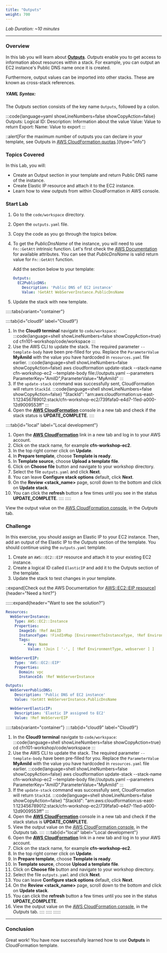 ```yaml
---
title: "Outputs"
weight: 700
---
```


_Lab Duration: ~10 minutes_

---

### Overview

In this lab you will learn about **[Outputs](https://docs.aws.amazon.com/AWSCloudFormation/latest/UserGuide/outputs-section-structure.html)**.
_Outputs_ enable you to get access to information about resources within a stack. For example, you can output an EC2
instance's Public DNS name once it is created.

Furthermore, output values can be imported into other stacks. These are known as cross-stack references.

##### YAML Syntax:
The _Outputs_ section consists of the key name `Outputs`, followed by a colon.

:::code{language=yaml showLineNumbers=false showCopyAction=false}
Outputs:
  Logical ID:
    Description: Information about the value
    Value: Value to return
    Export:
      Name: Value to export
:::

::alert[For the maximum number of outputs you can declare in your template, see Outputs in [AWS CloudFormation quotas](https://docs.aws.amazon.com/AWSCloudFormation/latest/UserGuide/cloudformation-limits.html).]{type="info"}

### Topics Covered
In this Lab, you will:

+ Create an Output section in your template and return Public DNS name of the instance.
+ Create Elastic IP resource and attach it to the EC2 instance.
+ Learn how to view outputs from within CloudFormation in AWS console.

### Start Lab

1. Go to the `code/workspace` directory.
1. Open the `outputs.yaml` file.
1. Copy the code as you go through the topics below.
1. To get the _PublicDnsName_ of the instance, you will need to use `Fn::GetAtt` intrinsic function. Let's first check
 the [AWS Documentation](https://docs.aws.amazon.com/en_pv/AWSCloudFormation/latest/UserGuide/aws-properties-ec2-instance.html#aws-properties-ec2-instance-return-values) for available attributes. You can see that _PublicDnsName_ is valid return value for `Fn::GetAtt` function.

    Add the section below to your template:
    ```yaml
    Outputs:
      EC2PublicDNS:
        Description: 'Public DNS of EC2 instance'
        Value: !GetAtt WebServerInstance.PublicDnsName
    ```

1. Update the stack with new template.

:::::tabs{variant="container"}

::::tab{id="cloud9" label="Cloud9"}
1. In the **Cloud9 terminal** navigate to `code/workspace`:
:::code{language=shell showLineNumbers=false showCopyAction=true}
cd cfn101-workshop/code/workspace
:::
1. Use the AWS CLI to update the stack. The required parameter `--template-body` have been pre-filled for you. Replace the `ParameterValue` **MyAmiId** with  the value you have hardcoded in `resources.yaml` file earlier.
:::code{language=shell showLineNumbers=false showCopyAction=false}
aws cloudformation update-stack --stack-name cfn-workshop-ec2 --template-body file://outputs.yaml --parameters ParameterKey="AmiID",ParameterValue="MyAmiId"
:::
1. If the `update-stack` command was successfully sent, CloudFormation will return `StackId`.
:::code{language=shell showLineNumbers=false showCopyAction=false}
"StackId": "arn:aws:cloudformation:us-east-1:123456789012:stack/cfn-workshop-ec2/739fafa0-e4d7-11ed-a000-12d9009553ff"
:::
 1. Open the **[AWS CloudFormation](https://console.aws.amazon.com/cloudformation)** console in a new tab and check if the stack status is **UPDATE_COMPLETE**.
::::

::::tab{id="local" label="Local development"}
1. Open the **[AWS CloudFormation](https://console.aws.amazon.com/cloudformation)** link in a new tab and log in to your AWS account.
1. Click on the stack name, for example **cfn-workshop-ec2**.
1. In the top right corner click on **Update**.
1. In **Prepare template**, choose **Template is ready**.
1. In **Template source**, choose **Upload a template file**.
1. Click on **Choose file** button and navigate to your workshop directory.
1. Select the file `outputs.yaml` and click **Next**.
1. You can leave **Configure stack options** default, click **Next**.
1. On the **Review <stack_name>** page, scroll down to the bottom and click on **Update stack**.
1. You can click the **refresh** button a few times until you see in the status **UPDATE_COMPLETE**.
::::
:::::

View the output value on the [AWS CloudFormation console](https://console.aws.amazon.com/cloudformation), in the _Outputs_ tab.


### Challenge

In this exercise, you should assign an Elastic IP to your EC2 instance. Then, add an output of the Elastic IP to the
_Outputs_ section of the template. You should continue using the `outputs.yaml` template.

1. Create an `AWS::EC2::EIP` resource and attach it to your existing EC2 instance.
1. Create a logical ID called `ElasticIP` and add it to the Outputs section of the template.
1. Update the stack to test changes in your template.

::expand[Check out the AWS Documentation for [AWS::EC2::EIP resource](https://docs.aws.amazon.com/en_pv/AWSCloudFormation/latest/UserGuide/aws-properties-ec2-eip.html)]{header="Need a hint?"}

::::::expand{header="Want to see the solution?"}
  ```yaml
  Resources:
    WebServerInstance:
      Type: AWS::EC2::Instance
      Properties:
        ImageId: !Ref AmiID
        InstanceType: !FindInMap [EnvironmentToInstanceType, !Ref EnvironmentType, InstanceType]
        Tags:
          - Key: Name
            Value: !Join [ '-', [ !Ref EnvironmentType, webserver ] ]

    WebServerEIP:
      Type: 'AWS::EC2::EIP'
      Properties:
        Domain: vpc
        InstanceId: !Ref WebServerInstance

  Outputs:
    WebServerPublicDNS:
      Description: 'Public DNS of EC2 instance'
      Value: !GetAtt WebServerInstance.PublicDnsName

    WebServerElasticIP:
      Description: 'Elastic IP assigned to EC2'
      Value: !Ref WebServerEIP
  ```
:::::tabs{variant="container"}
::::tab{id="cloud9" label="Cloud9"}
1. In the **Cloud9 terminal** navigate to `code/workspace`:
  :::code{language=shell showLineNumbers=false showCopyAction=true}
  cd cfn101-workshop/code/workspace
  :::
1. Use the AWS CLI to update the stack. The required parameter `--template-body` have been pre-filled for you. Replace the `ParameterValue` **MyAmiId** with  the value you have hardcoded in `resources.yaml` file earlier.
  :::code{language=shell showLineNumbers=false showCopyAction=false}
  aws cloudformation update-stack --stack-name cfn-workshop-ec2 --template-body file://outputs.yaml --parameters ParameterKey="AmiID",ParameterValue="MyAmiId"
  :::
1. If the `update-stack` command was successfully sent, CloudFormation will return `StackId`.
  :::code{language=shell showLineNumbers=false showCopyAction=false}
  "StackId": "arn:aws:cloudformation:us-east-1:123456789012:stack/cfn-workshop-ec2/739fafa0-e4d7-11ed-a000-12d9009553ff"
  :::
1. Open the **[AWS CloudFormation](https://console.aws.amazon.com/cloudformation)** console in a new tab and check if the stack status is **UPDATE_COMPLETE**.
1.  View the output value on the [AWS CloudFormation console](https://console.aws.amazon.com/cloudformation), in the _Outputs_ tab.
::::
::::tab{id="local" label="Local development"}
1. Open the **[AWS CloudFormation](https://console.aws.amazon.com/cloudformation)** link in a new tab and log in to your AWS account.
1. Click on the stack name, for example **cfn-workshop-ec2**.
1. In the top right corner click on **Update**.
1. In **Prepare template**, choose **Template is ready**.
1. In **Template source**, choose **Upload a template file**.
1. Click on **Choose file** button and navigate to your workshop directory.
1. Select the file `outputs.yaml` and click **Next**.
1. You can leave **Configure stack options** default, click **Next**.
1. On the **Review <stack_name>** page, scroll down to the bottom and click on **Update stack**.
1. You can click the **refresh** button a few times until you see in the status **UPDATE_COMPLETE**.
1. View the output value on the [AWS CloudFormation console](https://console.aws.amazon.com/cloudformation), in the _Outputs_ tab.
::::
:::::
::::::

---
### Conclusion

Great work! You have now successfully learned how to use **Outputs** in CloudFormation template.
